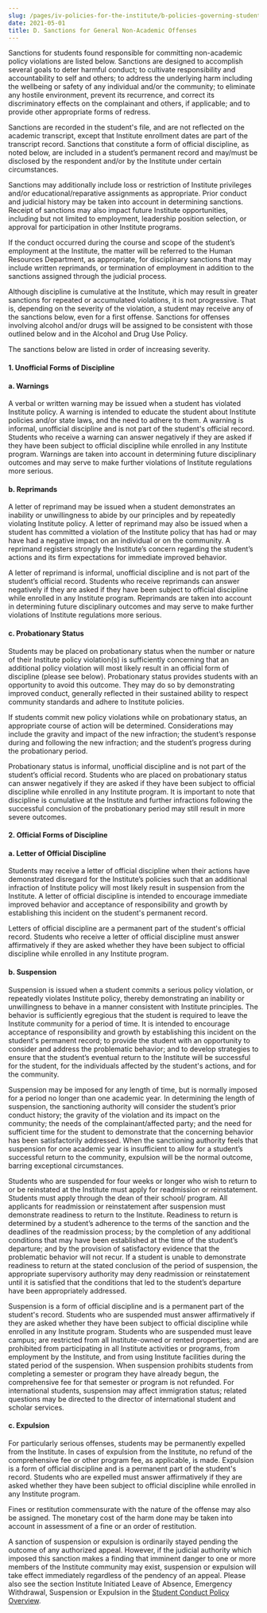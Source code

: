```yaml
---
slug: /pages/iv-policies-for-the-institute/b-policies-governing-student-conduct-and-student-organizations/b-conduct/b-2-d-student-conduct-disciplinary-process/d-sanctions-for-general-non-academic-offenses
date: 2021-05-01
title: D. Sanctions for General Non-Academic Offenses
---
```

Sanctions for students found responsible for committing non-academic policy violations are listed below. Sanctions are designed to accomplish several goals to deter harmful conduct; to cultivate responsibility and accountability to self and others; to address the underlying harm including the wellbeing or safety of any individual and/or the community; to eliminate any hostile environment, prevent its recurrence, and correct its discriminatory effects on the complainant and others, if applicable; and to provide other appropriate forms of redress.

Sanctions are recorded in the student's file, and are not reflected on the academic transcript, except that Institute enrollment dates are part of the transcript record. Sanctions that constitute a form of official discipline, as noted below, are included in a student’s permanent record and may/must be disclosed by the respondent and/or by the Institute under certain circumstances.

Sanctions may additionally include loss or restriction of Institute privileges and/or educational/reparative assignments as appropriate. Prior conduct and judicial history may be taken into account in determining sanctions. Receipt of sanctions may also impact future Institute opportunities, including but not limited to employment, leadership position selection, or approval for participation in other Institute programs.

If the conduct occurred during the course and scope of the student’s employment at the Institute, the matter will be referred to the Human Resources Department, as appropriate, for disciplinary sanctions that may include written reprimands, or termination of employment in addition to the sanctions assigned through the judicial process.

Although discipline is cumulative at the Institute, which may result in greater sanctions for repeated or accumulated violations, it is not progressive. That is, depending on the severity of the violation, a student may receive any of the sanctions below, even for a first offense. Sanctions for offenses involving alcohol and/or drugs will be assigned to be consistent with those outlined below and in the Alcohol and Drug Use Policy.

The sanctions below are listed in order of increasing severity.

#### **1. Unofficial Forms of Discipline**

#### **a. Warnings**

A verbal or written warning may be issued when a student has violated Institute policy. A warning is intended to educate the student about Institute policies and/or state laws, and the need to adhere to them. A warning is informal, unofficial discipline and is not part of the student's official record. Students who receive a warning can answer negatively if they are asked if they have been subject to official discipline while enrolled in any Institute program. Warnings are taken into account in determining future disciplinary outcomes and may serve to make further violations of Institute regulations more serious.

#### **b. Reprimands**

A letter of reprimand may be issued when a student demonstrates an inability or unwillingness to abide by our principles and by repeatedly violating Institute policy. A letter of reprimand may also be issued when a student has committed a violation of the Institute policy that has had or may have had a negative impact on an individual or on the community. A reprimand registers strongly the Institute’s concern regarding the student’s actions and its firm expectations for immediate improved behavior.

A letter of reprimand is informal, unofficial discipline and is not part of the student’s official record. Students who receive reprimands can answer negatively if they are asked if they have been subject to official discipline while enrolled in any Institute program. Reprimands are taken into account in determining future disciplinary outcomes and may serve to make further violations of Institute regulations more serious.

#### **c. Probationary Status**

Students may be placed on probationary status when the number or nature of their Institute policy violation(s) is sufficiently concerning that an additional policy violation will most likely result in an official form of discipline (please see below). Probationary status provides students with an opportunity to avoid this outcome. They may do so by demonstrating improved conduct, generally reflected in their sustained ability to respect community standards and adhere to Institute policies.

If students commit new policy violations while on probationary status, an appropriate course of action will be determined. Considerations may include the gravity and impact of the new infraction; the student’s response during and following the new infraction; and the student’s progress during the probationary period.

Probationary status is informal, unofficial discipline and is not part of the student’s official record. Students who are placed on probationary status can answer negatively if they are asked if they have been subject to official discipline while enrolled in any Institute program. It is important to note that discipline is cumulative at the Institute and further infractions following the successful conclusion of the probationary period may still result in more severe outcomes.

#### **2\. Official Forms of Discipline**

#### **a. Letter of Official Discipline**

Students may receive a letter of official discipline when their actions have demonstrated disregard for the Institute’s policies such that an additional infraction of Institute policy will most likely result in suspension from the Institute. A letter of official discipline is intended to encourage immediate improved behavior and acceptance of responsibility and growth by establishing this incident on the student's permanent record.

Letters of official discipline are a permanent part of the student's official record. Students who receive a letter of official discipline must answer affirmatively if they are asked whether they have been subject to official discipline while enrolled in any Institute program.

#### **b. Suspension**

Suspension is issued when a student commits a serious policy violation, or repeatedly violates Institute policy, thereby demonstrating an inability or unwillingness to behave in a manner consistent with Institute principles. The behavior is sufficiently egregious that the student is required to leave the Institute community for a period of time. It is intended to encourage acceptance of responsibility and growth by establishing this incident on the student's permanent record; to provide the student with an opportunity to consider and address the problematic behavior; and to develop strategies to ensure that the student’s eventual return to the Institute will be successful for the student, for the individuals affected by the student's actions, and for the community.

Suspension may be imposed for any length of time, but is normally imposed for a period no longer than one academic year. In determining the length of suspension, the sanctioning authority will consider the student’s prior conduct history; the gravity of the violation and its impact on the community; the needs of the complainant/affected party; and the need for sufficient time for the student to demonstrate that the concerning behavior has been satisfactorily addressed. When the sanctioning authority feels that suspension for one academic year is insufficient to allow for a student’s successful return to the community, expulsion will be the normal outcome, barring exceptional circumstances.

Students who are suspended for four weeks or longer who wish to return to or be reinstated at the Institute must apply for readmission or reinstatement. Students must apply through the dean of their school/ program. All applicants for readmission or reinstatement after suspension must demonstrate readiness to return to the Institute. Readiness to return is determined by a student’s adherence to the terms of the sanction and the deadlines of the readmission process; by the completion of any additional conditions that may have been established at the time of the student’s departure; and by the provision of satisfactory evidence that the problematic behavior will not recur. If a student is unable to demonstrate readiness to return at the stated conclusion of the period of suspension, the appropriate supervisory authority may deny readmission or reinstatement until it is satisfied that the conditions that led to the student’s departure have been appropriately addressed.

Suspension is a form of official discipline and is a permanent part of the student's record. Students who are suspended must answer affirmatively if they are asked whether they have been subject to official discipline while enrolled in any Institute program. Students who are suspended must leave campus; are restricted from all Institute-owned or rented properties; and are prohibited from participating in all Institute activities or programs, from employment by the Institute, and from using Institute facilities during the stated period of the suspension. When suspension prohibits students from completing a semester or program they have already begun, the comprehensive fee for that semester or program is not refunded. For international students, suspension may affect immigration status; related questions may be directed to the director of international student and scholar services.

#### **c. Expulsion**

For particularly serious offenses, students may be permanently expelled from the Institute. In cases of expulsion from the Institute, no refund of the comprehensive fee or other program fee, as applicable, is made. Expulsion is a form of official discipline and is a permanent part of the student's record. Students who are expelled must answer affirmatively if they are asked whether they have been subject to official discipline while enrolled in any Institute program.

Fines or restitution commensurate with the nature of the offense may also be assigned. The monetary cost of the harm done may be taken into account in assessment of a fine or an order of restitution.

A sanction of suspension or expulsion is ordinarily stayed pending the outcome of any authorized appeal. However, if the judicial authority which imposed this sanction makes a finding that imminent danger to one or more members of the Institute community may exist, suspension or expulsion will take effect immediately regardless of the pendency of an appeal. Please also see the section Institute Initiated Leave of Absence, Emergency Withdrawal, Suspension or Expulsion in the [Student Conduct Policy Overview](/pages/iv-policies-for-the-institute/b-policies-governing-student-conduct-and-student-organizations/b-conduct/b-2-c-student-conduct-policy-overview).